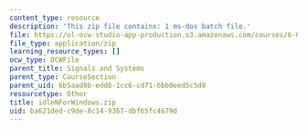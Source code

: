 ```yaml
---
content_type: resource
description: 'This zip file contains: 1 ms-dos batch file.'
file: https://ol-ocw-studio-app-production.s3.amazonaws.com/courses/6-01sc-introduction-to-electrical-engineering-and-computer-science-i-spring-2011/ba621dedc9de8c149367dbf65fc4679d_idleNForWindows.zip
file_type: application/zip
learning_resource_types: []
ocw_type: OCWFile
parent_title: Signals and Systems
parent_type: CourseSection
parent_uid: 6b5aad8b-edd8-1cc6-cd71-6bb0eed5c5d8
resourcetype: Other
title: idleNForWindows.zip
uid: ba621ded-c9de-8c14-9367-dbf65fc4679d
---
```


